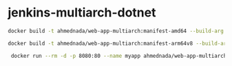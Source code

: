 # jenkins-multiarch-dotnet

```bash
docker build -t ahmednada/web-app-multiarch:manifest-amd64 --build-arg ARCH=amd64/ -f Dockerfile.x64 .
```

```bash
docker build -t ahmednada/web-app-multiarch:manifest-arm64v8 --build-arg ARCH=arm64v8/ -f Dockerfile.arm64 .
```

```bash
 docker run --rm -d -p 8080:80 --name myapp ahmednada/web-app-multiarch:manifest-arm64v8
 ```
